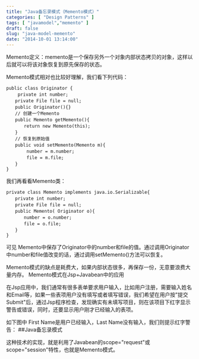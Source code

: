 ```yaml
---
title: "Java备忘录模式（Memento模式）"
categories: [ "Design Patterns" ]
tags: [ "javamodel","memento" ]
draft: false
slug: "java-model-memento"
date: "2014-10-01 13:14:00"
---
```


Memento定义：memento是一个保存另外一个对象内部状态拷贝的对象，这样以后就可以将该对象恢复到原先保存的状态。


<!--more-->


Memento模式相对也比较好理解，我们看下列代码：

    public class Originator {
    　　 private int number;
    　　private File file = null;
    　　public Originator(){}
    　　// 创建一个Memento
    　　public Memento getMemento(){
    　　　　return new Memento(this);
    　　}
    　　// 恢复到原始值
    　　public void setMemento(Memento m){
    　　　　 number = m.number;
    　　　　 file = m.file;
    　　}
    }

我们再看看Memento类：

    private class Memento implements java.io.Serializable{
    　　private int number;
    　　private File file = null;
    　　public Memento( Originator o){
    　　　　number = o.number;
    　　　　file = o.file;
    　　}
    }

可见 Memento中保存了Originator中的number和file的值。通过调用Originator中number和file值改变的话，通过调用setMemento()方法可以恢复。

Memento模式的缺点是耗费大，如果内部状态很多，再保存一份，无意要浪费大量内存。
Memento模式在Jsp+Javabean中的应用

在Jsp应用中，我们通常有很多表单要求用户输入，比如用户注册，需要输入姓名和Email等，如果一些表项用户没有填写或者填写错误，我们希望在用户按"提交Submit"后，通过Jsp程序检查，发现确实有未填写项目，则在该项目下红字显示警告或错误，同时，还要显示用户刚才已经输入的表项。

如下图中 First Name是用户已经输入，Last Name没有输入，我们则提示红字警告：
##Java备忘录模式

这种技术的实现，就是利用了Javabean的scope="request"或scope="session"特性，也就是Memento模式。